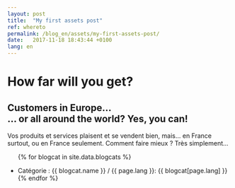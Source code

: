 ```yaml
---
layout: post
title:  "My first assets post"
ref: whereto
permalink: /blog_en/assets/my-first-assets-post/
date:   2017-11-18 18:43:44 +0100
lang: en
---
```


# How far will you get?
## Customers in Europe&hellip;<br>&hellip; or all around the world? Yes, you can!

Vos produits et services plaisent et se vendent bien, mais... en France surtout, ou en France seulement. Comment faire mieux ? Très simplement...

<ul>

{% for blogcat in site.data.blogcats %}

  <li>
    Catégorie : {{ blogcat.name }} / {{ page.lang }}: {{ blogcat[page.lang] }}
    
  </li>
{% endfor %}
</ul>



